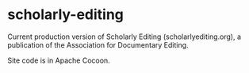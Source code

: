 # scholarly-editing

Current production version of Scholarly Editing (scholarlyediting.org), a publication of the Association for Documentary Editing.

Site code is in Apache Cocoon. 


